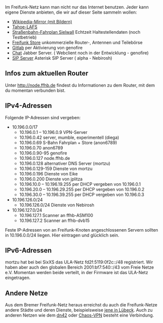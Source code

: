 Im Freifunk-Netz kann man nicht nur das Internet benutzen. Jeder kann eigene Dienste anbieten, die wir auf dieser Seite sammeln wollen:

* [Wikipedia-Mirror (mit Bildern)](http://wikipedia.ffhb.de)
* [Tahoe-LAFS](Dienste/Tahoe-LAFS)
* [Straßenbahn-Fahrplan Sielwall](http://10.196.0.69) Echtzeit Haltestellendaten (noch Testbetrieb)
* [Freifunk Store](http://10.196.0.69/ff_store/) unkommerzielle Router-, Antennen und Teilebörse
* [Gitlab](http://gitlab.services.ffhb.de/) per Aktivierung von genofire
* [Chat](http://chat.services.ffhb.de/) Jabber Server. ( Webclient noch in der Entwicklung - genofire)
* [SIP Server](http://sip.services.ffhb.de/web/) Asterisk SIP Server ( alpha - Nebirosh)

## Infos zum aktuellen Router
Unter http://node.ffhb.de findest du Informationen zu dem Router, mit dem du momentan verbunden bist.

## IPv4-Adressen
Folgende IP-Adressen sind vergeben:

* 10.196.0.0/17
    * 10.196.0.1 – 10.196.0.9 VPN-Server
    * 10.196.0.42 server, mumble, experimentell (diega)
    * 10.196.0.69 S-Bahn Fahrplan + Store (anon6789)
    * 10.196.0.70 anon6789
    * 10.196.0.90-95 genofire
    * 10.196.0.127 node.ffhb.de
    * 10.196.0.128 alternativer DNS Server (mortzu)
    * 10.196.0.129-159 Dienste von mortzu
    * 10.196.0.196 Dienste von Eike
    * 10.196.0.200 Dienste von jplitza
    * 10.196.10.0 – 10.196.19.255 per DHCP vergeben von 10.196.0.1
    * 10.196.20.0 – 10.196.29.255 per DHCP vergeben von 10.196.0.2
    * 10.196.30.0 – 10.196.39.255 per DHCP vergeben von 10.196.0.3
* 10.196.126.0/24
  * 10.196.126.0/24 Dienste von Nebirosh
* 10.196.127.0/24
  * 10.196.127.1 Scanner an ffhb-ASM100
  * 10.196.127.2 Scanner an ffhb-dvb15

Feste IP-Adressen von an Freifunk-Knoten angeschlossenen Servern sollten in 10.196.0.0/24 liegen. Hier eintragen und glücklich sein.

## IPv6-Adressen
mortzu hat bei bei SixXS das ULA-Netz fd2f:5119:0f2c::/48 registriert. Wir haben aber auch den globalen Bereich 2001:bf7:540::/43 vom Freie Netze e.V. Momentan werden beide verteilt, in der Firmware ist das ULA-Netz eingetragen.

## Andere Netze
Aus dem Bremer Freifunk-Netz heraus erreichst du auch die Freifunk-Netze andere Städte und deren Dienste, beispielsweise [jene in Lübeck](http://luebeck.freifunk.net/wiki/Freifunk-verwenden). Auch zu anderen Netzen wie dem [dn42](http://dn42.net) oder [Chaos-VPN](http://wiki.hamburg.ccc.de/index.php/ChaosVPN) besteht eine Verbindung.